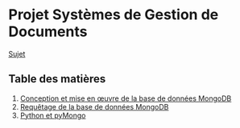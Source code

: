 # Projet Systèmes de Gestion de Documents

[Sujet](doc/sujet.pdf)

## Table des matières

1. [Conception et mise en œuvre de la base de données MongoDB](doc/part-1.md)
2. [Requêtage de la base de données MongoDB](doc/part-2.md)
3. [Python et pyMongo](doc/part-3.md)
